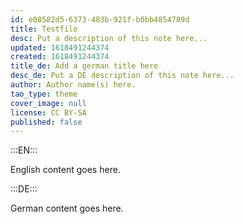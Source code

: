 ```yaml
---
id: e08582d5-6373-483b-921f-b0bb4854789d
title: Testfilo
desc: Put a description of this note here...
updated: 1618491244374
created: 1618491244374
title_de: Add a german title here
desc_de: Put a DE description of this note here...
author: Author name(s) here.
tao_type: theme
cover_image: null
license: CC BY-SA
published: false
---
```


:::EN:::

English content goes here.

:::DE:::

German content goes here.
